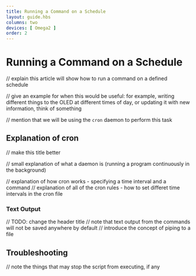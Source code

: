 ```yaml
---
title: Running a Command on a Schedule
layout: guide.hbs
columns: two
devices: [ Omega2 ]
order: 2
---
```


# Running a Command on a Schedule

// explain this article will show how to run a command on a defined schedule

// give an example for when this would be useful: for example, writing different things to the OLED at different times of day, or updating it with new information, think of something

// mention that we will be using the `cron` daemon to perform this task

## Explanation of cron
// make this title better

// small explanation of what a daemon is (running a program continuously in the background)

// explanation of how cron works - specifying a time interval and a command
// explanation of all of the cron rules - how to set differet time intervals in the cron file

### Text Output
// TODO: change the header title
// note that text output from the commands will not be saved anywhere by default
// introduce the concept of piping to a file

## Troubleshooting

// note the things that may stop the script from executing, if any
